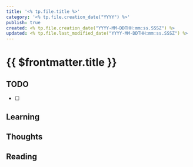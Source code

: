```yaml
---
title: '<% tp.file.title %>'
category: '<% tp.file.creation_date("YYYY") %>'
publish: true
created: <% tp.file.creation_date("YYYY-MM-DDTHH:mm:ss.SSSZ") %>
updated: <% tp.file.last_modified_date("YYYY-MM-DDTHH:mm:ss.SSSZ") %>
---
```


# {{ $frontmatter.title }}

## TODO

- [ ]

## Learning

## Thoughts

## Reading
